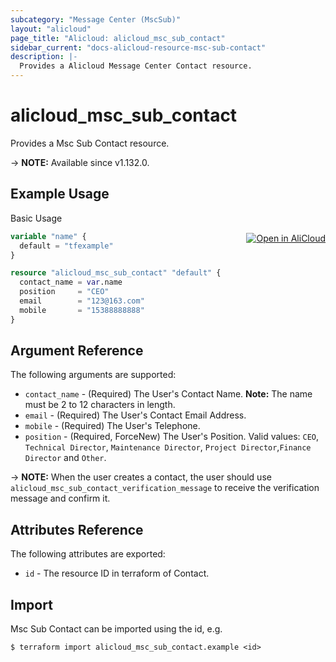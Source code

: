 ```yaml
---
subcategory: "Message Center (MscSub)"
layout: "alicloud"
page_title: "Alicloud: alicloud_msc_sub_contact"
sidebar_current: "docs-alicloud-resource-msc-sub-contact"
description: |-
  Provides a Alicloud Message Center Contact resource.
---
```


# alicloud_msc_sub_contact

Provides a Msc Sub Contact resource.

-> **NOTE:** Available since v1.132.0.

## Example Usage
<div class="oics-button" style="float: right;margin: 0 0 -40px 0;">
  <a href="https://api.aliyun.com/api-tools/terraform?resource=alicloud_msc_sub_contact&exampleId=a6bdae8c-2818-8947-a1cc-9ab53f9af0086c428fef&activeTab=example&spm=docs.r.msc_sub_contact.0.a6bdae8c28" target="_blank">
    <img alt="Open in AliCloud" src="https://img.alicdn.com/imgextra/i1/O1CN01hjjqXv1uYUlY56FyX_!!6000000006049-55-tps-254-36.svg" style="max-height: 44px; margin: 32px auto; max-width: 100%;">
  </a>
</div>

Basic Usage

```terraform
variable "name" {
  default = "tfexample"
}

resource "alicloud_msc_sub_contact" "default" {
  contact_name = var.name
  position     = "CEO"
  email        = "123@163.com"
  mobile       = "15388888888"
}
```

## Argument Reference

The following arguments are supported:

* `contact_name` - (Required) The User's Contact Name. **Note:** The name must be 2 to 12 characters in length.
* `email` - (Required) The User's Contact Email Address.
* `mobile` - (Required) The User's Telephone.
* `position` - (Required, ForceNew) The User's Position. Valid values: `CEO`, `Technical Director`, `Maintenance Director`, `Project Director`,`Finance Director` and `Other`.

-> **NOTE:** When the user creates a contact, the user should use `alicloud_msc_sub_contact_verification_message` to receive the verification message and confirm it.

## Attributes Reference

The following attributes are exported:

* `id` - The resource ID in terraform of Contact.

## Import

Msc Sub Contact can be imported using the id, e.g.

```shell
$ terraform import alicloud_msc_sub_contact.example <id>
```
